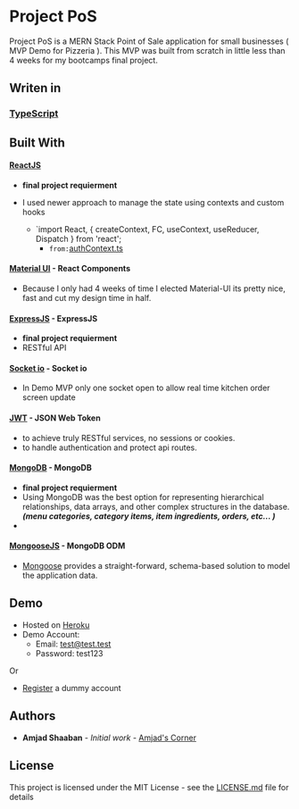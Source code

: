 # Project PoS

Project PoS is a MERN Stack Point of Sale application for small businesses ( MVP Demo for Pizzeria ).
This MVP was built from scratch in little less than 4 weeks for my bootcamps final project.

## Writen in

### [TypeScript](https://www.typescriptlang.org/)

## Built With

#### [ReactJS](https://reactjs.org/)

- **final project requierment**
- I used newer approach to manage the state using contexts and custom hooks

  - `import React, { createContext, FC, useContext, useReducer, Dispatch } from 'react';
    - `from:`[authContext.ts](https://github.com/AmjadShaaban/ProjectThree/blob/master/client/src/contexts/auth/authContext.tsx)

#### [Material UI](https://material-ui.com/) - React Components

- Because I only had 4 weeks of time I elected Material-UI its pretty nice, fast and cut my design time in half.

#### [ExpressJS](https://expressjs.com/) - ExpressJS

- **final project requierment**
- RESTful API

#### [Socket io](https://socket.io/) - Socket io

- In Demo MVP only one socket open to allow real time kitchen order screen update

#### [JWT](https://jwt.io/) - JSON Web Token

- to achieve truly RESTful services, no sessions or cookies.
- to handle authentication and protect api routes.

#### [MongoDB](https://www.mongodb.com/) - MongoDB

- **final project requierment**
- Using MongoDB was the best option for representing hierarchical relationships, data arrays, and other complex structures in the database.
  _**(menu categories, category items, item ingredients, orders, etc... )**_
-

#### [MongooseJS](https://mongoosejs.com/) - MongoDB ODM

- [Mongoose](https://mongoosejs.com/) provides a straight-forward, schema-based solution to model the application data.

## Demo

- Hosted on [Heroku](https://p3.pos.herokuapp.com)
- Demo Account:
  - Email: test@test.test
  - Password: test123

Or

- [Register](https://p3.pos.herokuapp.com/register) a dummy account

## Authors

- **Amjad Shaaban** - _Initial work_ - [Amjad's Corner](https://amjadscorner.us)

## License

This project is licensed under the MIT License - see the [LICENSE.md](LICENSE.md) file for details
